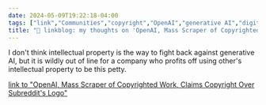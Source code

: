 ```yaml
---
date: 2024-05-09T19:22:18-04:00
tags: ["link","Communities","copyright","OpenAI","generative AI","digital labor","intellectual property"]
title: "🔗 linkblog: my thoughts on 'OpenAI, Mass Scraper of Copyrighted Work, Claims Copyright Over Subreddit's Logo'"
---
```

I don't think intellectual property is the way to fight back against generative AI, but it is wildly out of line for a company who profits off using other's intellectual property to be this petty.

[link to "OpenAI, Mass Scraper of Copyrighted Work, Claims Copyright Over Subreddit's Logo"](https://www.404media.co/openai-files-copyright-claim-against-chatgpt-subreddit/)